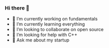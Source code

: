 ### Hi there 👋

- 🔭 I’m currently working on fundamentals
- 🌱 I’m currently learning everything
- 👯 I’m looking to collaborate on open source
- 🤔 I’m looking for help with C++
- 💬 Ask me about my startup

<!--
**9710willy/9710willy** is a ✨ _special_ ✨ repository because its `README.md` (this file) appears on your GitHub profile.

Here are some ideas to get you started:


- 😄 Pronouns: ...
- ⚡ Fun fact: ...
-->
